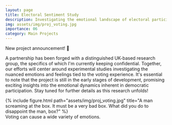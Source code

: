 ```yaml
---
layout: page
title: Electoral Sentiment Study
description: Investigating the emotional landscape of electoral participation
img: assets/img/proj_voting.jpg
importance: 06
category: Main Projects
---
```


New project announcement! 🥳

A partnership has been forged with a distinguished UK-based research group, the specifics of which I'm currently keeping confidential. Together, our efforts will center around experimental studies investigating the nuanced emotions and feelings tied to the voting experience. It's essential to note that the project is still in the early stages of development, promising exciting insights into the emotional dynamics inherent in democratic participation. Stay tuned for further details as this research unfolds!


<div class="row">
    <div class="col-sm mt-3 mt-md-0 d-flex justify-content-center">
        <div class="img-fluid rounded z-depth-1 align-self-center">
            {% include figure.html path="assets/img/proj_voting.jpg" title="A man screaming at the box. It must be a very bad box. What did you do to disappoint the man, box?" %}
        </div>
    </div>
</div>
<div class="caption">
    Voting can cause a wide variety of emotions.
</div>
